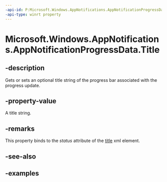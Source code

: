 ```yaml
---
-api-id: P:Microsoft.Windows.AppNotifications.AppNotificationProgressData.Title
-api-type: winrt property
---
```


# Microsoft.Windows.AppNotifications.AppNotificationProgressData.Title

<!--
public string Title { get; set; }
-->


## -description

Gets or sets an optional title string of the progress bar associated with the progress update.

## -property-value

A title string.

## -remarks

This property binds to the *status* attribute of the [title](/uwp/schemas/tiles/toastschema/element-progress) xml element. 

## -see-also

## -examples


